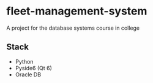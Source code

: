 # fleet-management-system
A project for the database systems course in college

## Stack

- Python
- Pyside6 (Qt 6)
- Oracle DB
